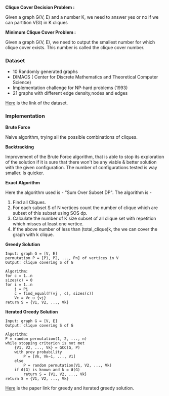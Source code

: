 **Clique Cover Decision Problem :**

Given a graph G(V, E) and a number K, we need to answer yes or no if we can partition V(G) in K cliques

**Minimum Clique Cover Problem :**

Given a graph G(V, E), we need to output the smallest number for which clique cover exists. This number is called the clique cover number.

### Dataset
* 10 Randomly generated graphs
* DIMACS ( Center for Discrete Mathematics and Theoretical Computer Science)
* Implementation challenge for NP-hard problems (1993)
* 21 graphs with different edge density,nodes and edges 

[Here](https://mat.tepper.cmu.edu/COLOR04/clq.html) is the link of the dataset.

### Implementation

**Brute Force**

Naive algorithm, trying all the possible combinations of cliques.

**Backtracking**

Improvement of the Brute Force algorithm, that is able to stop its exploration of the solution if it is sure that there won't be any viable & better solution with the given configuration. The number of configurations tested is way smaller. Is quicker.

**Exact Algorithm**

Here the algorithm used is - "Sum Over Subset DP". The algorithm is - 

1) Find all Cliques.
2) For each subset S of N vertices count the number of clique which are subset of this subset using SOS dp.
3) Calculate the number of K size subset of all clique set  with repetition which misses at least one vertice.
4) If the above number of less than (total_clique)k, the we can cover the graph with k clique.

**Greedy Solution**

```
Input: graph G = [V, E]
permutation P = [P1, P2, ..., Pn] of vertices in V
Output: clique covering S of G

Algorithm:
for c = 1..n
sizes(c) = 0
for i = 1..n
    j = Pi
    c = find_equal(Γ(vj , c), sizes(c))
    Vc = Vc ∪ {vj}
return S = {V1, V2, ..., Vk}
```

**Iterated Greedy Solution**

```
Input: graph G = [V, E]
Output: clique covering S of G

Algorithm:
P = random permutation(1, 2, ..., n)
while stopping criterion is not met
    {V1, V2, ..., Vk} = GCC(G, P)
    with prev probability
        P = [Vk, Vk−1, ..., V1]
    else
        P = random permutation(V1, V2, ..., Vk)
    if ϑ(G) is known and k = ϑ(G)
        return S = {V1, V2, ..., Vk}
return S = {V1, V2, ..., Vk}
```
[Here](https://hull-repository.worktribe.com/output/438341) is the paper link for greedy and iterated greedy solution.
